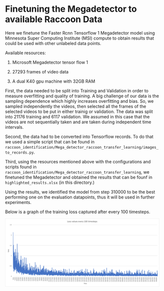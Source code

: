 # Finetuning the Megadetector to available Raccoon Data

Here we finetune the Faster Rcnn Tensorflow 1 Megadetector model using Minnesota Super Computing Institute (MSI) compute to obtain
results that could be used with other unlabeled data points.

Available resources:

1. Microsoft Megadetector tensor flow 1

2. 27293 frames of video data

3. A dual K40 gpu machine with 32GB RAM


First, the data needed to be split into Training and Validation in order to measure overfitting and quality of training. A big challenge of our data is the sampling dependence which highly increases overfitting and bias. So, we sampled independently the videos, then selected all the frames of the selected videos to be put in either trainig or validation. The data was split into 21176 training and 6117 validation. We assumed in this case that the videos are not sequentially taken and are taken during independent time intervals.

Second, the data had to be converted into Tensorflow records. To do that we used a simple script that can be found in `raccoon_identification/Mega_detector_raccoon_transfer_learning/images_to_records.py`. 

Third, using the resources mentioned above with the configurations and scripts found in `raccoon_identification/Mega_detector_raccoon_transfer_learning`, we finetuned the Megadetector and obtained the results that can be founf in `highlighted_results.xlsx` (in this directory.)

Using the results, we identified the model from step 310000 to be the best performing one on the evaluation datapoints, thus it will be used in further experiments.

Below is a graph of the training loss captured after every 100 timesteps.

<p align="center">
<img src="./loss.png" alt="drawing" width="700"/>
</p>